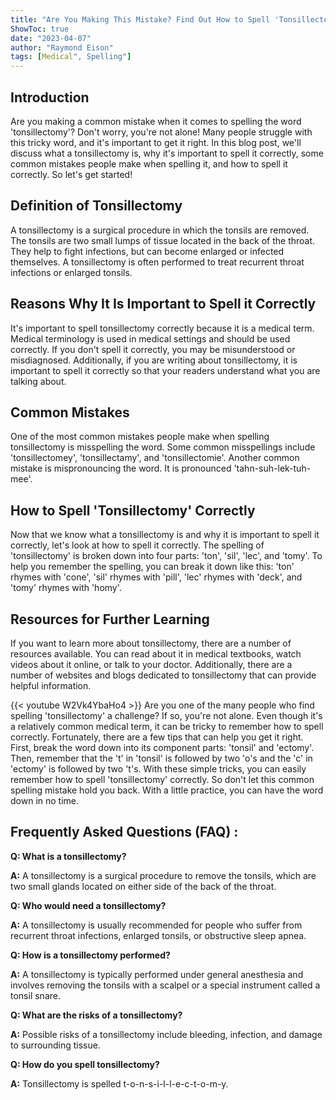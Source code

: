 ```yaml
---
title: "Are You Making This Mistake? Find Out How to Spell 'Tonsillectomy' Right Now!"
ShowToc: true 
date: "2023-04-07"
author: "Raymond Eison" 
tags: [Medical", Spelling"]
---
```

## Introduction
Are you making a common mistake when it comes to spelling the word 'tonsillectomy'? Don't worry, you're not alone! Many people struggle with this tricky word, and it's important to get it right. In this blog post, we'll discuss what a tonsillectomy is, why it's important to spell it correctly, some common mistakes people make when spelling it, and how to spell it correctly. So let's get started!

## Definition of Tonsillectomy
A tonsillectomy is a surgical procedure in which the tonsils are removed. The tonsils are two small lumps of tissue located in the back of the throat. They help to fight infections, but can become enlarged or infected themselves. A tonsillectomy is often performed to treat recurrent throat infections or enlarged tonsils.

## Reasons Why It Is Important to Spell it Correctly
It's important to spell tonsillectomy correctly because it is a medical term. Medical terminology is used in medical settings and should be used correctly. If you don't spell it correctly, you may be misunderstood or misdiagnosed. Additionally, if you are writing about tonsillectomy, it is important to spell it correctly so that your readers understand what you are talking about.

## Common Mistakes
One of the most common mistakes people make when spelling tonsillectomy is misspelling the word. Some common misspellings include 'tonsillectomey', 'tonsillectamy', and 'tonsillectomie'. Another common mistake is mispronouncing the word. It is pronounced 'tahn-suh-lek-tuh-mee'.

## How to Spell 'Tonsillectomy' Correctly
Now that we know what a tonsillectomy is and why it is important to spell it correctly, let's look at how to spell it correctly. The spelling of 'tonsillectomy' is broken down into four parts: 'ton', 'sil', 'lec', and 'tomy'. To help you remember the spelling, you can break it down like this: 'ton' rhymes with 'cone', 'sil' rhymes with 'pill', 'lec' rhymes with 'deck', and 'tomy' rhymes with 'homy'.

## Resources for Further Learning
If you want to learn more about tonsillectomy, there are a number of resources available. You can read about it in medical textbooks, watch videos about it online, or talk to your doctor. Additionally, there are a number of websites and blogs dedicated to tonsillectomy that can provide helpful information.

{{< youtube W2Vk4YbaHo4 >}} 
Are you one of the many people who find spelling 'tonsillectomy' a challenge? If so, you're not alone. Even though it's a relatively common medical term, it can be tricky to remember how to spell correctly. Fortunately, there are a few tips that can help you get it right. First, break the word down into its component parts: 'tonsil' and 'ectomy'. Then, remember that the 't' in 'tonsil' is followed by two 'o's and the 'c' in 'ectomy' is followed by two 't's. With these simple tricks, you can easily remember how to spell 'tonsillectomy' correctly. So don't let this common spelling mistake hold you back. With a little practice, you can have the word down in no time.

## Frequently Asked Questions (FAQ) :
**Q: What is a tonsillectomy?**

**A:** A tonsillectomy is a surgical procedure to remove the tonsils, which are two small glands located on either side of the back of the throat. 

**Q: Who would need a tonsillectomy?**

**A:** A tonsillectomy is usually recommended for people who suffer from recurrent throat infections, enlarged tonsils, or obstructive sleep apnea. 

**Q: How is a tonsillectomy performed?**

**A:** A tonsillectomy is typically performed under general anesthesia and involves removing the tonsils with a scalpel or a special instrument called a tonsil snare. 

**Q: What are the risks of a tonsillectomy?**

**A:** Possible risks of a tonsillectomy include bleeding, infection, and damage to surrounding tissue. 

**Q: How do you spell tonsillectomy?**

**A:** Tonsillectomy is spelled t-o-n-s-i-l-l-e-c-t-o-m-y.





